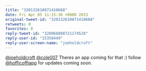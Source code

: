 ```yaml
---
title: "320132610871410688"
date: Fri Apr 05 11:15:36 +0000 2013
original-tweet-id: "320132610871410688"
retweets: 0
favorites: 0
reply-tweet-id: "320068808721174528"
reply-user-id: "15358449"
reply-user-screen-name: "joeholdcroft"
---
```

<a href="https://twitter.com/joeholdcroft">@joeholdcroft</a> <a href="https://twitter.com/cole007">@cole007</a> Theres an app coming for that :) follow <a href="https://twitter.com/hofficoffiapp">@hofficoffiapp</a> for updates coming soon.
